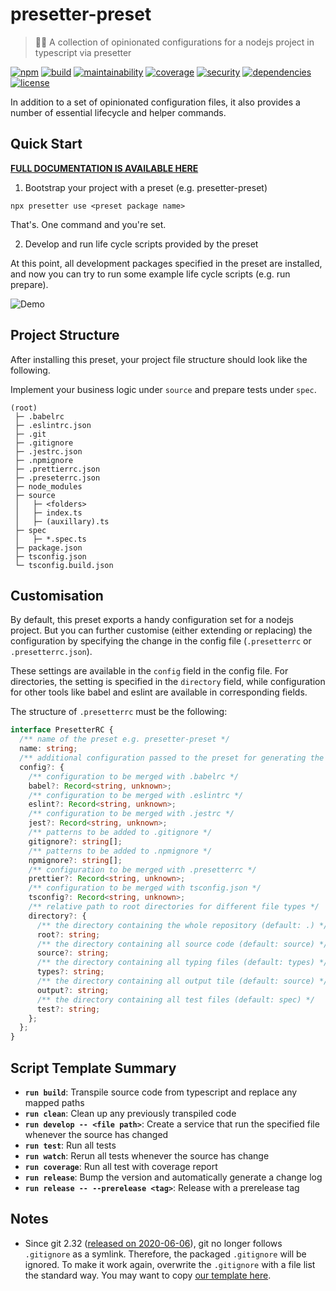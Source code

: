 # presetter-preset

> 🏄🏻 A collection of opinionated configurations for a nodejs project in typescript via presetter

[![npm](https://img.shields.io/npm/v/presetter-preset?style=flat-square)](https://github.com/alvis/presetter/releases)
[![build](https://img.shields.io/github/workflow/status/alvis/presetter/code%20test?style=flat-square)](https://github.com/alvis/presetter/actions)
[![maintainability](https://img.shields.io/codeclimate/maintainability/alvis/presetter?style=flat-square)](https://codeclimate.com/github/alvis/presetter/maintainability)
[![coverage](https://img.shields.io/codeclimate/coverage/alvis/presetter?style=flat-square)](https://codeclimate.com/github/alvis/presetter/test_coverage)
[![security](https://img.shields.io/snyk/vulnerabilities/github/alvis/presetter/packages/preset/package.json.svg?style=flat-square)](https://snyk.io/test/github/alvis/presetter?targetFile=packages/preset/package.json&style=flat-square)
[![dependencies](https://img.shields.io/david/alvis/presetter?path=packages/preset&style=flat-square)](https://david-dm.org/alvis/presetter?path=packages/preset)
[![license](https://img.shields.io/github/license/alvis/presetter.svg?style=flat-square)](https://github.com/alvis/presetter/blob/master/LICENSE)

In addition to a set of opinionated configuration files, it also provides a number of essential lifecycle and helper commands.

## Quick Start

[**FULL DOCUMENTATION IS AVAILABLE HERE**](https://github.com/alvis/presetter/blob/master/README.md)

1. Bootstrap your project with a preset (e.g. presetter-preset)

```shell
npx presetter use <preset package name>
```

That's. One command and you're set.

2. Develop and run life cycle scripts provided by the preset

At this point, all development packages specified in the preset are installed,
and now you can try to run some example life cycle scripts (e.g. run prepare).

![Demo](https://raw.githubusercontent.com/alvis/presetter/master/demo.gif)

## Project Structure

After installing this preset, your project file structure should look like the following.

Implement your business logic under `source` and prepare tests under `spec`.

```
(root)
 ├─ .babelrc
 ├─ .eslintrc.json
 ├─ .git
 ├─ .gitignore
 ├─ .jestrc.json
 ├─ .npmignore
 ├─ .prettierrc.json
 ├─ .preseterrc.json
 ├─ node_modules
 ├─ source
 │   ├─ <folders>
 │   ├─ index.ts
 │   ├─ (auxillary).ts
 ├─ spec
 │   ├─ *.spec.ts
 ├─ package.json
 ├─ tsconfig.json
 └─ tsconfig.build.json
```

## Customisation

By default, this preset exports a handy configuration set for a nodejs project.
But you can further customise (either extending or replacing) the configuration by specifying the change in the config file (`.presetterrc` or `.presetterrc.json`).

These settings are available in the `config` field in the config file. For directories, the setting is specified in the `directory` field, while configuration for other tools like babel and eslint are available in corresponding fields.

The structure of `.presetterrc` must be the following:

```ts
interface PresetterRC {
  /** name of the preset e.g. presetter-preset */
  name: string;
  /** additional configuration passed to the preset for generating the configuration files */
  config?: {
    /** configuration to be merged with .babelrc */
    babel?: Record<string, unknown>;
    /** configuration to be merged with .eslintrc */
    eslint?: Record<string, unknown>;
    /** configuration to be merged with .jestrc */
    jest?: Record<string, unknown>;
    /** patterns to be added to .gitignore */
    gitignore?: string[];
    /** patterns to be added to .npmignore */
    npmignore?: string[];
    /** configuration to be merged with .presetterrc */
    prettier?: Record<string, unknown>;
    /** configuration to be merged with tsconfig.json */
    tsconfig?: Record<string, unknown>;
    /** relative path to root directories for different file types */
    directory?: {
      /** the directory containing the whole repository (default: .) */
      root?: string;
      /** the directory containing all source code (default: source) */
      source?: string;
      /** the directory containing all typing files (default: types) */
      types?: string;
      /** the directory containing all output tile (default: source) */
      output?: string;
      /** the directory containing all test files (default: spec) */
      test?: string;
    };
  };
}
```

## Script Template Summary

- **`run build`**: Transpile source code from typescript and replace any mapped paths
- **`run clean`**: Clean up any previously transpiled code
- **`run develop -- <file path>`**: Create a service that run the specified file whenever the source has changed
- **`run test`**: Run all tests
- **`run watch`**: Rerun all tests whenever the source has change
- **`run coverage`**: Run all test with coverage report
- **`run release`**: Bump the version and automatically generate a change log
- **`run release -- --prerelease <tag>`**: Release with a prerelease tag

## Notes
- Since git 2.32 ([released on 2020-06-06](https://lore.kernel.org/lkml/xmqqa6o3xj2e.fsf@gitster.g/T/#u)), git no longer follows `.gitignore` as a symlink. Therefore, the packaged `.gitignore` will be ignored. To make it work again, overwrite the `.gitignore` with a file list the standard way. You may want to copy [our template here](https://raw.githubusercontent.com/alvis/presetter/master/packages/preset/templates/gitignore).